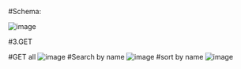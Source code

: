 #Schema: 

![image](https://github.com/piotrstrozyk/restApi/assets/93133284/988a6c64-29ca-486f-a7da-a6a79df4a3bf)

#3.GET

#GET all
![image](https://github.com/piotrstrozyk/restApi/assets/93133284/5e8bbc05-6020-4688-9938-a2c17df074a5)
#Search by name
![image](https://github.com/piotrstrozyk/restApi/assets/93133284/3c2e469a-ba16-49ff-a960-8fe6e4c0fff5)
#sort by name
![image](https://github.com/piotrstrozyk/restApi/assets/93133284/3c35fc76-1d70-4f61-ba60-5683ac8b84e2)




